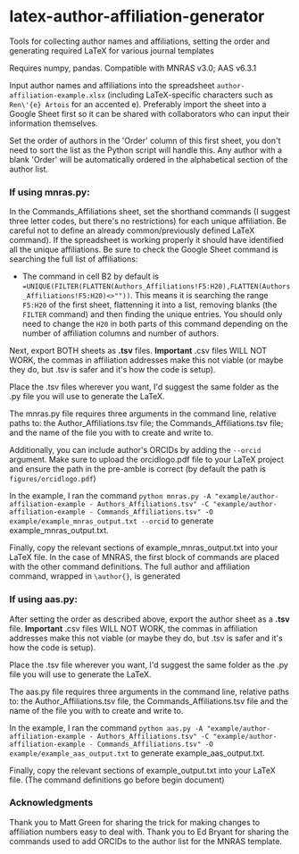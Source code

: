 # latex-author-affiliation-generator
Tools for collecting author names and affiliations, setting the order and generating required LaTeX for various journal templates

Requires numpy, pandas.
Compatible with MNRAS v3.0; AAS v6.3.1

Input author names and affiliations into the spreadsheet `author-affiliation-example.xlsx` (including LaTeX-specific characters such as `Ren\'{e} Artois` for an accented e). Preferably import the sheet into a Google Sheet first so it can be shared with collaborators who can input their information themselves.

Set the order of authors in the 'Order' column of this first sheet, you don't need to sort the list as the Python script will handle this.
Any author with a blank 'Order' will be automatically ordered in the alphabetical section of the author list.

### If using mnras.py:
In the Commands_Affiliations sheet, set the shorthand commands (I suggest three letter codes, but there's no restrictions) for each unique affiliation. Be careful not to define an already common/previously defined LaTeX command). If the spreadsheet is working properly it should have identified all the unique affiliations. Be sure to check the Google Sheet command is searching the full list of affiliations:

* The command in cell B2 by default is `=UNIQUE(FILTER(FLATTEN(Authors_Affiliations!F5:H20),FLATTEN(Authors_Affiliations!F5:H20)<>""))`.
This means it is searching the range `F5:H20` of the first sheet, flattenning it into a list, removing blanks (the `FILTER` command) and then finding the unique entries. You should only need to change the `H20` in both parts of this command depending on the number of affiliation columns and number of authors.

Next, export BOTH sheets as **.tsv** files. **Important** .csv files WILL NOT WORK, the commas in affiliation addresses make this not viable (or maybe they do, but .tsv is safer and it's how the code is setup).

Place the .tsv files wherever you want, I'd suggest the same folder as the .py file you will use to generate the LaTeX.

The mnras.py file requires three arguments in the command line, relative paths to: the Author_Affiliations.tsv file; the Commands_Affiliations.tsv file; and the name of the file you with to create and write to.

Additionally, you can include author's ORCIDs by adding the `--orcid` argument. Make sure to upload the orcidlogo.pdf file to your LaTeX project and ensure the path in the pre-amble is correct (by default the path is `figures/orcidlogo.pdf`)

In the example, I ran the command `python mnras.py -A "example/author-affiliation-example - Authors_Affiliations.tsv" -C "example/author-affiliation-example - Commands_Affiliations.tsv" -O example/example_mnras_output.txt --orcid` to generate example_mnras_output.txt.

Finally, copy the relevant sections of example_mnras_output.txt into your LaTeX file. In the case of MNRAS, the first block of commands are placed with the other command definitions. The full author and affiliation command, wrapped in `\author{}`, is generated

### If using aas.py:
After setting the order as described above, export the author sheet as a **.tsv** file. **Important** .csv files WILL NOT WORK, the commas in affiliation addresses make this not viable (or maybe they do, but .tsv is safer and it's how the code is setup).

Place the .tsv file wherever you want, I'd suggest the same folder as the .py file you will use to generate the LaTeX.

The aas.py file requires three arguments in the command line, relative paths to: the Author_Affiliations.tsv file, the Commands_Affiliations.tsv file and the name of the file you with to create and write to.

In the example, I ran the command `python aas.py -A "example/author-affiliation-example - Authors_Affiliations.tsv" -C "example/author-affiliation-example - Commands_Affiliations.tsv" -O example/example_aas_output.txt` to generate example_aas_output.txt.

Finally, copy the relevant sections of example_output.txt into your LaTeX file. (The command definitions go before begin document)



### Acknowledgments
Thank you to Matt Green for sharing the trick for making changes to affiliation numbers easy to deal with.
Thank you to Ed Bryant for sharing the commands used to add ORCIDs to the author list for the MNRAS template.
